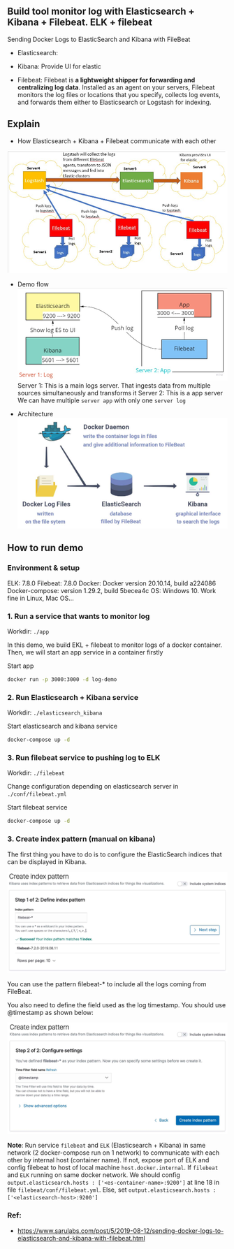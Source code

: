 ## Build tool monitor log with Elasticsearch + Kibana + Filebeat. ELK + filebeat

Sending Docker Logs to ElasticSearch and Kibana with FileBeat

- Elasticsearch:

- Kibana: Provide UI for elastic

- Filebeat: Filebeat is **a lightweight shipper for forwarding and centralizing log data**. Installed as an agent on your servers, Filebeat monitors the log files or locations that you specify, collects log events, and forwards them either to Elasticsearch or Logstash for indexing.

## Explain

- How Elasticsearch + Kibana + Filebeat communicate with each other

![](images/ELK_filebeat.png 'ELK and filebeat')

- Demo flow
  ![](images/demo-flow.png 'demo')
  Server 1: This is a main logs server. That ingests data from multiple sources simultaneously and transforms it
  Server 2: This is a app server
  We can have multiple `server app` with only one `server log`

- Architecture
  ![](images/architecture.png 'architecture')

## How to run demo

### Environment & setup

ELK: 7.8.0
Filebeat: 7.8.0
Docker: Docker version 20.10.14, build a224086
Docker-compose: version 1.29.2, build 5becea4c
OS: Windows 10. Work fine in Linux, Mac OS...

### 1. Run a service that wants to monitor log

Workdir: `./app`

In this demo, we build EKL + filebeat to monitor logs of a docker container. Then, we will start an app service in a container firstly

Start app

```sh
docker run -p 3000:3000 -d log-demo
```

### 2. Run Elasticsearch + Kibana service

Workdir: `./elasticsearch_kibana`

Start elasticsearch and kibana service

```sh
docker-compose up -d
```

### 3. Run filebeat service to pushing log to ELK

Workdir: `./filebeat`

Change configuration depending on elasticsearch server in `./conf/filebeat.yml`

Start filebeat service

```sh
docker-compose up -d
```

### 3. Create index pattern (manual on kibana)

The first thing you have to do is to configure the ElasticSearch indices that can be displayed in Kibana.

![](images/create-index-1.png 'create index step 1')

You can use the pattern filebeat-\* to include all the logs coming from FileBeat.

You also need to define the field used as the log timestamp. You should use @timestamp as shown below:

![](images/create-index-2.png 'create index step 2')

**Note**: Run service `filebeat` and `ELK` (Elasticsearch + Kibana) in same network (2 docker-compose run on 1 network) to communicate with each other by internal host (container name). If not, expose port of ELK and config filebeat to host of local machine `host.docker.internal`.
If `filebeat` and `ELK` running on same docker network. We should config `output.elasticsearch.hosts : ['<es-container-name>:9200']` at line 18 in file `filebeat/conf/filebeat.yml`. Else, set `output.elasticsearch.hosts : ['<elasticsearch-host>:9200']`

### Ref:

- https://www.sarulabs.com/post/5/2019-08-12/sending-docker-logs-to-elasticsearch-and-kibana-with-filebeat.html
